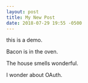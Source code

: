 ```yaml
---
layout: post
title: My New Post
date: 2018-07-29 19:55 -0500
---
```


this is a demo.

Bacon is in the oven.

The house smells wonderful.

I wonder about OAuth.


